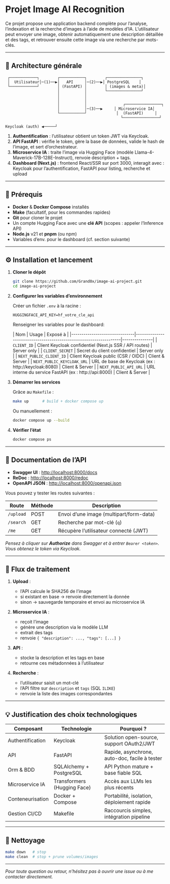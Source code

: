 # Projet Image AI Recognition

Ce projet propose une application backend complète pour l’analyse, l’indexation et la recherche d’images à l’aide de modèles d’IA. L’utilisateur peut envoyer une image, obtenir automatiquement une description détaillée et des tags, et retrouver ensuite cette image via une recherche par mots-clés.

---

## 📐 Architecture générale

```text
 ┌────────────┐        ┌───────────┐        ┌───────────────┐
 │  Utilisateur│─(1)──▶│   API     │─(2)──▶│ PostgreSQL    │
 └────────────┘        │ (FastAPI) │        │ (images & meta)│
                       │           │        └───────────────┘
                       │           │
                       │           │
                       │           │                ┌────────────────┐
                       │           │─(3)──▶     │ Microservice IA│
                       └───────────┘             │  (FastAPI)     │
                                                   └────────────────┘

Keycloak (auth) ◀─────┘
```

1. **Authentification** : l’utilisateur obtient un token JWT via Keycloak.
2. **API FastAPI** : vérifie le token, gère la base de données, valide le hash de l’image, et sert d’orchestrateur.
3. **Microservice IA** : traite l’image via Hugging Face (modèle Llama-4-Maverick-17B-128E-Instruct), renvoie description + tags.
4. **Dashboard (Next.js)** : frontend React/SSR sur port 3000, interagit avec : Keycloak pour l’authentification, FastAPI pour listing, recherche et upload


---

## 🚀 Prérequis

* **Docker** & **Docker Compose** installés
* **Make** (facultatif, pour les commandes rapides)
* **Git** pour cloner le projet
* Un compte Hugging Face avec une **clé API** (scopes : appeler l’Inference API)
* **Node.js** v21 et **pnpm** (ou npm)  
* Variables d’env. pour le dashboard (cf. section suivante)

---

## ⚙️ Installation et lancement

1. **Cloner le dépôt**

   ```bash
   git clone https://github.com/Grand0x/image-ai-project.git
   cd image-ai-project
   ```

2. **Configurer les variables d’environnement**

   Créer un fichier `.env` à la racine :

   ```dotenv
   HUGGINGFACE_API_KEY=hf_votre_cle_api
   ```

   Renseigner les variables pour le dashboard:

   | Nom                           | Usage                                                             | Exposé à      |
|-------------------------------|-------------------------------------------------------------------|---------------|
| `CLIENT_ID`                   | Client Keycloak confidentiel (Next.js SSR / API routes)           | Server only   |
| `CLIENT_SECRET`               | Secret du client confidentiel                                     | Server only   |
| `NEXT_PUBLIC_CLIENT_ID`       | Client Keycloak public (CSR / OIDC)                               | Client & Server |
| `NEXT_PUBLIC_KEYCLOAK_URL`    | URL de base de Keycloak (ex : http://keycloak:8080)               | Client & Server |
| `NEXT_PUBLIC_API_URL`         | URL interne du service FastAPI (ex : http://api:8000)             | Client & Server |


3. **Démarrer les services**

   Grâce au `Makefile` :

   ```bash
   make up      # build + docker compose up
   ```

   Ou manuellement :

   ```bash
   docker compose up --build
   ```

4. **Vérifier l’état**

   ```bash
   docker compose ps
   ```

---

## 📖 Documentation de l’API

* **Swagger UI** : [http://localhost:8000/docs](http://localhost:8000/docs)
* **ReDoc** : [http://localhost:8000/redoc](http://localhost:8000/redoc)
* **OpenAPI JSON** : [http://localhost:8000/openapi.json](http://localhost:8000/openapi.json)

Vous pouvez y tester les routes suivantes :

| Route     | Méthode | Description                             |
| --------- | ------- | --------------------------------------- |
| `/upload` | POST    | Envoi d’une image (multipart/form-data) |
| `/search` | GET     | Recherche par mot-clé (`q`)             |
| `/me`     | GET     | Récupère l’utilisateur connecté (JWT)   |

*Pensez à cliquer sur **Authorize** dans Swagger et à entrer `Bearer <token>`. Vous obtenez le token via Keycloak.*

---

## 🔄 Flux de traitement

1. **Upload** :

   * l’API calcule le SHA256 de l’image
   * si existant en base → renvoie directement la donnée
   * sinon → sauvegarde temporaire et envoi au microservice IA
2. **Microservice IA** :

   * reçoit l’image
   * génère une description via le modèle LLM
   * extrait des tags
   * renvoie `{ "description": ..., "tags": [...] }`
3. **API** :

   * stocke la description et les tags en base
   * retourne ces métadonnées à l’utilisateur
4. **Recherche** :

   * l’utilisateur saisit un mot-clé
   * l’API filtre sur `description` et `tags` (SQL `ILIKE`)
   * renvoie la liste des images correspondantes

---

## 💡 Justification des choix technologiques

| Composant        | Technologie                 | Pourquoi ?                                    |
| ---------------- | --------------------------- | --------------------------------------------- |
| Authentification | Keycloak                    | Solution open-source, support OAuth2/JWT      |
| API              | FastAPI                     | Rapide, asynchrone, auto-doc, facile à tester |
| Orm & BDD        | SQLAlchemy + PostgreSQL     | API Python mature + base fiable SQL           |
| Microservice IA  | Transformers (Hugging Face) | Accès aux LLMs les plus récents               |
| Conteneurisation | Docker + Compose            | Portabilité, isolation, déploiement rapide    |
| Gestion CI/CD    | Makefile                    | Raccourcis simples, intégration pipeline      |

---

## 🧹 Nettoyage

```bash
make down   # stop
make clean  # stop + prune volumes/images
```

---

*Pour toute question ou retour, n’hésitez pas à ouvrir une issue ou à me contacter directement.*
